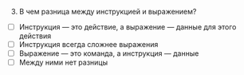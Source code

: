 3. В чем разница между инструкцией и выражением?
- [ ]	Инструкция — это действие, а выражение — данные для этого действия 
- [ ]	Инструкция всегда сложнее выражения
- [ ]	Выражение — это команда, а инструкция — данные
- [ ]	Между ними нет разницы
